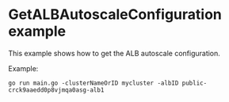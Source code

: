 # GetALBAutoscaleConfiguration example

This example shows how to get the ALB autoscale configuration.

Example: 

```
go run main.go -clusterNameOrID mycluster -albID public-crck9aaedd0p8vjmqa0asg-alb1
```